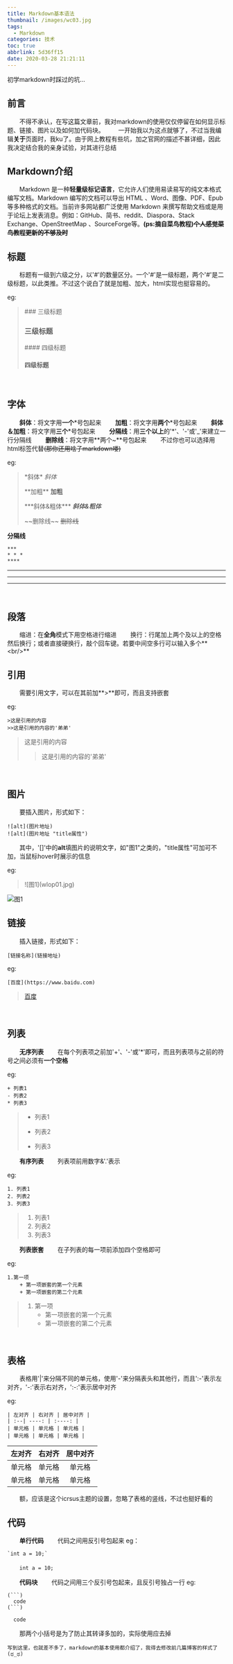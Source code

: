 ```yaml
---
title: Markdown基本语法
thumbnail: /images/wc03.jpg
tags:
  - Markdown
categories: 技术
toc: true
abbrlink: 5d36ff15
date: 2020-03-28 21:21:11
---
```

初学markdown时踩过的坑...
<!--more-->
## **前言**
　　不得不承认，在写这篇文章前，我对markdown的使用仅仅停留在如何显示标题、链接、图片以及如何加代码块。
　　一开始我以为这点就够了，不过当我编辑**关于**页面时，我ku了。由于网上教程有些坑，加之官网的描述不甚详细，因此我决定结合我的亲身试验，对其进行总结
<br/>

## **Markdown介绍**
　　Markdown 是一种**轻量级标记语言**，它允许人们使用易读易写的纯文本格式编写文档。Markdown 编写的文档可以导出 HTML 、Word、图像、PDF、Epub 等多种格式的文档。当前许多网站都广泛使用 Markdown 来撰写帮助文档或是用于论坛上发表消息。例如：GitHub、简书、reddit、Diaspora、Stack Exchange、OpenStreetMap 、SourceForge等。**(ps:摘自菜鸟教程)~~个人感觉菜鸟教程更新的不够及时~~**
<br/>

## **标题**
　　标题有一级到六级之分，以'#'的数量区分。一个'#'是一级标题，两个'#'是二级标题，以此类推。不过这个说白了就是加粗、加大，html实现也挺容易的。

eg:
>\#\#\# 三级标题  
>### 三级标题
>\#\#\#\# 四级标题
>#### 四级标题

<br/>

## **字体**
　　**斜体**：将文字用**一个**\*号包起来
　　**加粗**：将文字用**两个**\*号包起来
　　**斜体＆加粗**：将文字用**三个**\*号包起来
　　**分隔线**：用**三个以上**的'\*'、'-'或'_'来建立一行分隔线
　　**删除线**：将文字用**两个~**号包起来
　　不过你也可以选择用html标签代替~~(那你还用啥子markdown喽)~~

eg:
>\*斜体\* 
>*斜体*
>
>\*\*加粗\*\*
>**加粗**
>
>\*\*\*斜体&粗体\*\*\*
>***斜体&粗体***
>
>\~\~删除线\~\~
>~~删除线~~

**分隔线**
    
    ***
    * * *
    ****

***
* * *
****

<br/>

## **段落**
　　缩进：在**全角**模式下用空格进行缩进
　　换行：行尾加上两个及以上的空格然后换行；或者直接硬换行，敲个回车键。若要中间空多行可以输入多个**\<br\/\>**
<br/>

## **引用**
　　需要引用文字，可以在其前加**\>**即可，而且支持嵌套

eg:

    >这是引用的内容
    >>这是引用的内容的'弟弟'

>这是引用的内容
>>这是引用的内容的'弟弟'

<br/>

## **图片**
　　要插入图片，形式如下：

    ![alt](图片地址)
    ![alt](图片地址 "title属性")

　　其中，'[]'中的**alt**填图片的说明文字，如"图1"之类的，"title属性"可加可不加，当鼠标hover时展示的信息

eg:
>\!\[图1\](wlop01.jpg)

![图1](wlop01.jpg)
<br/>

## **链接**
　　插入链接，形式如下：

    [链接名称](链接地址)

eg:

    [百度](https://www.baidu.com)

>[百度](https://www.baidu.com)

<br/>

## **列表**
　　**无序列表**
　　在每个列表项之前加'+'、'-'或'\*'即可，而且列表项与之前的符号之间必须有**一个空格**

eg:

    + 列表1
    - 列表2
    * 列表3

>+ 列表1
>- 列表2
>* 列表3

　　**有序列表**
　　列表项前用数字&'.'表示

eg:

    1. 列表1
    2. 列表2
    3. 列表3

>1. 列表1
>2. 列表2
>3. 列表3

　　**列表嵌套**
　　在子列表的每一项前添加四个空格即可

eg:

    1.第一项
        + 第一项嵌套的第一个元素
        + 第一项嵌套的第二个元素

>1. 第一项
>    + 第一项嵌套的第一个元素
>    + 第一项嵌套的第二个元素

<br/>

## **表格**
　　表格用'|'来分隔不同的单元格，使用'-'来分隔表头和其他行，而且':-'表示左对齐，'-:'表示右对齐，':-:'表示居中对齐

eg:

    | 左对齐 | 右对齐 | 居中对齐 |
    | :--| ----: | :----: |
    | 单元格 | 单元格 | 单元格 |
    | 单元格 | 单元格 | 单元格 |

| 左对齐 | 右对齐 | 居中对齐 |
| :-----| -----: | :-----: |
| 单元格 | 单元格 | 单元格 |
| 单元格 | 单元格 | 单元格 |

　　额，应该是这个icrsus主题的设置，忽略了表格的竖线，不过也挺好看的
<br/>

## **代码**
　　**单行代码**
　　代码之间用反引号包起来
eg：

    `int a = 10;`

　　`int a = 10;`

　　**代码块**
　　代码之间用三个反引号包起来，且反引号独占一行
eg:

    (```)
      code
    (```)

```
  code
```
　　那两个小括号是为了防止其转译多加的，实际使用应去掉

    写到这里，也就差不多了，markdown的基本使用都介绍了，我得去修改前几篇博客的样式了(ಥ_ಥ)



